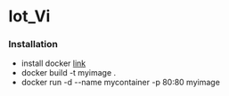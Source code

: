 # Iot_Vi

### Installation

-  install docker [link](https://www.digitalocean.com/community/tutorials/how-to-install-and-use-docker-on-ubuntu-20-04)
-  docker build -t myimage .
-  docker run -d --name mycontainer -p 80:80 myimage
  
